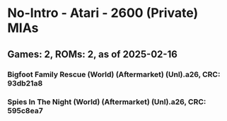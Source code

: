 # No-Intro - Atari - 2600 (Private) MIAs
## Games: 2, ROMs: 2, as of 2025-02-16

### Bigfoot Family Rescue (World) (Aftermarket) (Unl).a26, CRC: 93db21a8
### Spies In The Night (World) (Aftermarket) (Unl).a26, CRC: 595c8ea7
